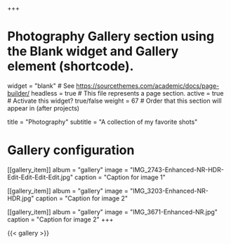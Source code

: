 +++
# Photography Gallery section using the Blank widget and Gallery element (shortcode).
widget = "blank"  # See https://sourcethemes.com/academic/docs/page-builder/
headless = true  # This file represents a page section.
active = true  # Activate this widget? true/false
weight = 67  # Order that this section will appear in (after projects)

title = "Photography"
subtitle = "A collection of my favorite shots"

# Gallery configuration
[[gallery_item]]
album = "gallery"
image = "IMG_2743-Enhanced-NR-HDR-Edit-Edit-Edit-Edit.jpg"
caption = "Caption for image 1"

[[gallery_item]]
album = "gallery"
image = "IMG_3203-Enhanced-NR-HDR.jpg"
caption = "Caption for image 2"

[[gallery_item]]
album = "gallery"
image = "IMG_3671-Enhanced-NR.jpg"
caption = "Caption for image 2"
+++

{{< gallery >}}